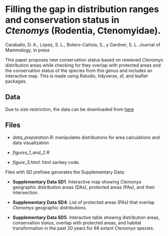 # Filling the gap in distribution ranges and conservation status in _Ctenomys_ (Rodentia, Ctenomyidae).
Caraballo, D. A., López, S. L., Botero-Cañola, S., y Gardner, S. L. Journal of Mammalogy, in press

This paper proposes new conservation status based on rewieved _Ctenomys_ distribution areas while checking for they overlap with protected areas and the conservation status of the species from this genus and includes an interactive map. This is made using Rstudio, tidyverse, sf, and leaflet packages.

## Data

Due to size restriction, the data can be downloaded from [here](https://drive.google.com/drive/folders/1a2Rsq3zyFP0Rr3twxRhqQF6Lt1axf1F1?usp=sharing)

## Files

-  *data_preparation.R*: manipulates distributions for area calculations and data visualization

-  *figures_1_and_2.R*

-  *figure_3.html*: html sankey code.

Files with _SD_ prefixes generates the Supplementary Data:
-  **Supplementary Data SD1**. Interactive map showing _Ctenomys_ geographic distribution areas (DAs), protected areas (PAs), and their intersection.

-  **Supplementary Data SD4**. List of protected areas (PAs) that overlap _Ctenomys_ geographic distributions.

-  **Supplementary Data SD5**. Interactive table showing distribution areas, conservation status, overlap with protected areas, and habitat transformation in the past 20 years for 68 extant _Ctenomys_ species.
